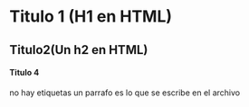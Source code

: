 # Titulo 1 (H1 en HTML)
## Titulo2(Un h2 en HTML)
#### Titulo 4

no hay etiquetas un parrafo es lo que se escribe en el archivo

